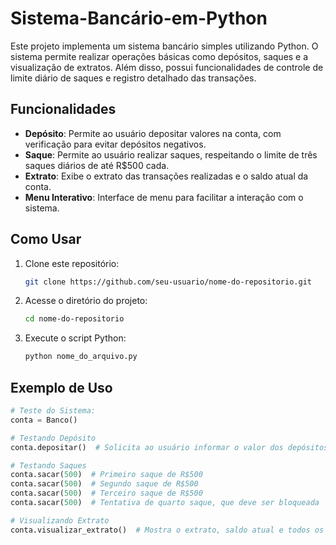 # Sistema-Bancário-em-Python
Este projeto implementa um sistema bancário simples utilizando Python. O sistema permite realizar operações básicas como depósitos, saques e a visualização de extratos. Além disso, possui funcionalidades de controle de limite diário de saques e registro detalhado das transações.

## Funcionalidades

- **Depósito**: Permite ao usuário depositar valores na conta, com verificação para evitar depósitos negativos.
- **Saque**: Permite ao usuário realizar saques, respeitando o limite de três saques diários de até R$500 cada.
- **Extrato**: Exibe o extrato das transações realizadas e o saldo atual da conta.
- **Menu Interativo**: Interface de menu para facilitar a interação com o sistema.

## Como Usar

1. Clone este repositório:
    ```bash
    git clone https://github.com/seu-usuario/nome-do-repositorio.git
    ```
2. Acesse o diretório do projeto:
    ```bash
    cd nome-do-repositorio
    ```
3. Execute o script Python:
    ```bash
    python nome_do_arquivo.py
    ```

## Exemplo de Uso

```python
# Teste do Sistema:
conta = Banco()

# Testando Depósito
conta.depositar()  # Solicita ao usuário informar o valor dos depósitos

# Testando Saques
conta.sacar(500)  # Primeiro saque de R$500
conta.sacar(500)  # Segundo saque de R$500
conta.sacar(500)  # Terceiro saque de R$500
conta.sacar(500)  # Tentativa de quarto saque, que deve ser bloqueada

# Visualizando Extrato
conta.visualizar_extrato()  # Mostra o extrato, saldo atual e todos os depósitos

